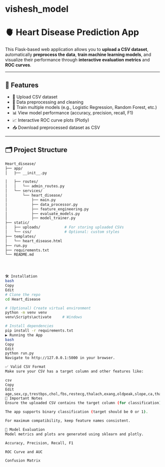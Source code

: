 # vishesh_model

# 🫀 Heart Disease Prediction App

This Flask-based web application allows you to **upload a CSV dataset**, automatically **preprocess the data**, **train machine learning models**, and visualize their performance through **interactive evaluation metrics** and **ROC curves**.

---

## 🚀 Features

- 📂 Upload CSV dataset
- 🔄 Data preprocessing and cleaning
- 🧠 Train multiple models (e.g., Logistic Regression, Random Forest, etc.)
- 📊 View model performance (accuracy, precision, recall, F1)
- 📈 Interactive ROC curve plots (Plotly)
- 📥 Download preprocessed dataset as CSV

---

## 🗂️ Project Structure

```bash
Heart_disease/
├── app/
│   ├── __init__.py

│   ├── routes/
│   │   └── admin_routes.py
│   └── services/
│       └── heart_disease/
│           ├── main.py
│           ├── data_processor.py
│           ├── feature_engineering.py
│           ├── evaluate_models.py
│           ├── model_trainer.py
├── static/
│   ├── uploads/           # For storing uploaded CSVs
│   └── css/               # Optional: custom styles
├── templates/
│   └── heart_disease.html
├── run.py
├── requirements.txt
└── README.md




🛠️ Installation
bash
Copy
Edit
# Clone the repo
cd Heart_disease

# (Optional) Create virtual environment
python -m venv venv
venv\Scripts\activate     # Windows

# Install dependencies
pip install -r requirements.txt
▶️ Running the App
bash
Copy
Edit
python run.py
Navigate to http://127.0.0.1:5000 in your browser.

✅ Valid CSV Format
Make sure your CSV has a target column and other features like:

csv
Copy
Edit
age,sex,cp,trestbps,chol,fbs,restecg,thalach,exang,oldpeak,slope,ca,thal,target
📌 Important Notes
Ensure the uploaded CSV contains the target column (for classification).

The app supports binary classification (target should be 0 or 1).

For maximum compatibility, keep feature names consistent.

🧠 Model Evaluation
Model metrics and plots are generated using sklearn and plotly.

Accuracy, Precision, Recall, F1

ROC Curve and AUC

Confusion Matrix
